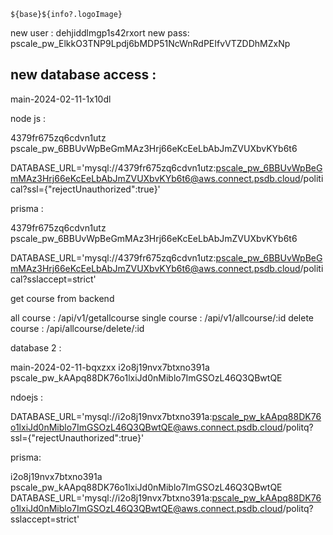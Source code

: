`${base}${info?.logoImage}`


new user : dehjiddlmgp1s42rxort
new pass: pscale_pw_ElkkO3TNP9Lpdj6bMDP51NcWnRdPEIfvVTZDDhMZxNp



## new database access :

main-2024-02-11-1x10dl


node js :


4379fr675zq6cdvn1utz
pscale_pw_6BBUvWpBeGmMAz3Hrj66eKcEeLbAbJmZVUXbvKYb6t6

DATABASE_URL='mysql://4379fr675zq6cdvn1utz:pscale_pw_6BBUvWpBeGmMAz3Hrj66eKcEeLbAbJmZVUXbvKYb6t6@aws.connect.psdb.cloud/political?ssl={"rejectUnauthorized":true}'


prisma :

4379fr675zq6cdvn1utz
pscale_pw_6BBUvWpBeGmMAz3Hrj66eKcEeLbAbJmZVUXbvKYb6t6

DATABASE_URL='mysql://4379fr675zq6cdvn1utz:pscale_pw_6BBUvWpBeGmMAz3Hrj66eKcEeLbAbJmZVUXbvKYb6t6@aws.connect.psdb.cloud/political?sslaccept=strict'

get course from backend

all course : /api/v1/getallcourse
single course : /api/v1/allcourse/:id
delete course : /api/allcourse/delete/:id

database 2 :

main-2024-02-11-bqxzxx
i2o8j19nvx7btxno391a
pscale_pw_kAApq88DK76o1lxiJd0nMiblo7ImGSOzL46Q3QBwtQE

ndoejs :

DATABASE_URL='mysql://i2o8j19nvx7btxno391a:pscale_pw_kAApq88DK76o1lxiJd0nMiblo7ImGSOzL46Q3QBwtQE@aws.connect.psdb.cloud/politq?ssl={"rejectUnauthorized":true}'

prisma:

i2o8j19nvx7btxno391a
pscale_pw_kAApq88DK76o1lxiJd0nMiblo7ImGSOzL46Q3QBwtQE
DATABASE_URL='mysql://i2o8j19nvx7btxno391a:pscale_pw_kAApq88DK76o1lxiJd0nMiblo7ImGSOzL46Q3QBwtQE@aws.connect.psdb.cloud/politq?sslaccept=strict'


